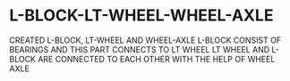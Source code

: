 # L-BLOCK-LT-WHEEL-WHEEL-AXLE
CREATED L-BLOCK, LT-WHEEL AND WHEEL-AXLE
L-BLOCK CONSIST OF BEARINGS AND THIS PART CONNECTS TO LT WHEEL
LT WHEEL AND L-BLOCK ARE CONNECTED TO EACH OTHER WITH THE HELP OF WHEEL AXLE
